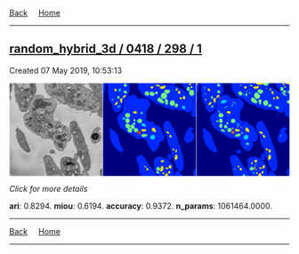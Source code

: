 
[Back](..)&nbsp;&nbsp;&nbsp;&nbsp;&nbsp;[Home](https://leapmanlab.github.io/snapshots)

---

<div class="summary"><a href="1"><h2>random_hybrid_3d / 0418 / 298 / 1</h2></a><p>Created 07 May 2019, 10:53:13
</p><a href="1"><img src="1/media/summary.png" align="center"></a><p>
<i>Click for more details</i>
</p></div>

**ari**: 0.8294. **miou**: 0.6194. **accuracy**: 0.9372. **n_params**: 1061464.0000. 

---

[Back](..)&nbsp;&nbsp;&nbsp;&nbsp;&nbsp;[Home](https://leapmanlab.github.io/snapshots)

---